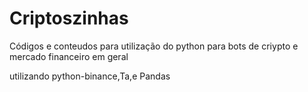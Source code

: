 # Criptoszinhas
 Códigos e conteudos para utilização do python para bots de criypto e mercado financeiro em geral

utilizando python-binance,Ta,e Pandas